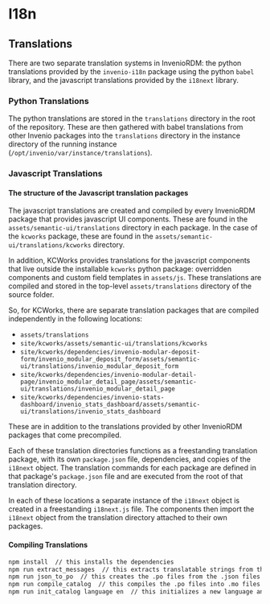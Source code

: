 # I18n

## Translations

There are two separate translation systems in InvenioRDM: the python translations provided by the `invenio-i18n` package using the python `babel` library, and the javascript translations provided by the `i18next` library.

### Python Translations

The python translations are stored in the `translations` directory in the root of the repository. These are then gathered with babel translations from other Invenio packages into the `translations` directory in the instance directory of the running instance (`/opt/invenio/var/instance/translations`).

### Javascript Translations

#### The structure of the Javascript translation packages

The javascript translations are created and compiled by every InvenioRDM package that provides javascript UI components. These are found in the `assets/semantic-ui/translations` directory in each package. In the case of the `kcworks` package, these are found in the `assets/semantic-ui/translations/kcworks` directory.

In addition, KCWorks provides translations for the javascript components that live outside the installable `kcworks` python package: overridden components and custom field templates in `assets/js`. These translations are compiled and stored in the top-level `assets/translations` directory of the source folder.

So, for KCWorks, there are separate translation packages that are compiled independently in the following locations:

- `assets/translations`
- `site/kcworks/assets/semantic-ui/translations/kcworks`
- `site/kcworks/dependencies/invenio-modular-deposit-form/invenio_modular_deposit_form/assets/semantic-ui/translations/invenio_modular_deposit_form`
- `site/kcworks/dependencies/invenio-modular-detail-page/invenio_modular_detail_page/assets/semantic-ui/translations/invenio_modular_detail_page`
- `site/kcworks/dependencies/invenio-stats-dashboard/invenio_stats_dashboard/assets/semantic-ui/translations/invenio_stats_dashboard`

These are in addition to the translations provided by other InvenioRDM packages that come precompiled.

Each of these translation directories functions as a freestanding translation package, with its own `package.json` file, dependencies, and copies of the `i18next` object. The translation commands for each package are defined in that package's `package.json` file and are executed from the root of that translation directory.

In each of these locations a separate instance of the `i18next` object is created in a freestanding `i18next.js` file. The components then import the `i18next` object from the translation directory attached to their own packages.

#### Compiling Translations

```bash
npm install  // this installs the dependencies
npm run extract_messages  // this extracts translatable strings from the javascript components, compiles them in a json file,and creates .pot files in the translations directory
npm run json_to_po  // this creates the .po files from the .json files
npm run compile_catalog  // this compiles the .po files into .mo files
npm run init_catalog language en  // this initializes a new language and adds it to the language list of the local package.json file
```

